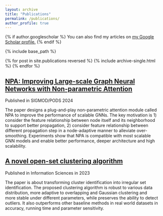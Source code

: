 ```yaml
---
layout: archive
title: "Publications"
permalink: /publications/
author_profile: true
---
```


{% if author.googlescholar %}
  You can also find my articles on <u><a href="{{author.googlescholar}}">my Google Scholar profile</a>.</u>
{% endif %}

{% include base_path %}

{% for post in site.publications reversed %}
  {% include archive-single.html %}
{% endfor %}







## [NPA: Improving Large-scale Graph Neural Networks with Non-parametric Attention](https://dl.acm.org/doi/abs/10.1145/3626246.3653399)

Published in SIGMOD/PODS 2024

The paper designs a plug-and-play non-parametric attention module called NPA to improve the performance of scalable GNNs. The key motivation is 1) consider the feature relationship between node itself and its neighborhood to support better propagation, 2) consider feature relationship between different propagation step in a node-adaptive manner to alleviate over-smoothing. Experiments show that NPA is compatible with most scalable GNN models and enable better performance, deeper architecture and high scalability.





## [A novel open-set clustering algorithm](https://www.sciencedirect.com/science/article/pii/S0020025523011465)

Published in Information Sciences in 2023

The paper is about transforming cluster identification into irregular set identification. The proposed clustering algorithm is robust to various data distribution, more adaptive to overlapping and Gaussian clustering and more stable under different parameters, while preserves the ability to detect outliers. It also outperforms other baseline methods in real world datasets in accuracy, running time and parameter sensitivity.

